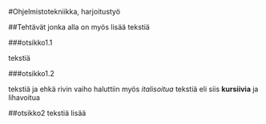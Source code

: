 #Ohjelmistotekniikka, harjoitustyö

##Tehtävät
jonka alla on myös lisää tekstiä

###otsikko1.1

tekstiä

###otsikko1.2

tekstiä ja ehkä rivin vaiho
haluttiin myös *italisoitua* tekstiä eli siis **kursiivia** ja lihavoitua

##otsikko2
tekstiä lisää
